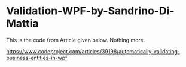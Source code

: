 # Validation-WPF-by-Sandrino-Di-Mattia

This is the code from Article given below. Nothing more.

https://www.codeproject.com/articles/39198/automatically-validating-business-entities-in-wpf
